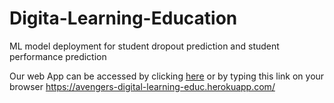# Digita-Learning-Education
ML model deployment for  student dropout prediction and student performance prediction

Our web App can be accessed by clicking [here](https://avengers-digital-learning-educ.herokuapp.com/) or by typing this link on your browser https://avengers-digital-learning-educ.herokuapp.com/

